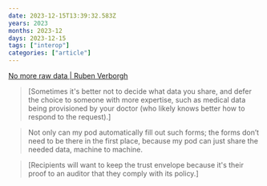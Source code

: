 ```yaml
---
date: 2023-12-15T13:39:32.583Z
years: 2023
months: 2023-12
days: 2023-12-15
tags: ["interop"]
categories: ["article"]
---
```

[No more raw data | Ruben Verborgh](https://ruben.verborgh.org/blog/2023/11/10/no-more-raw-data/)

> [Sometimes it's better not to decide what data you share, and defer the choice to someone with more expertise, such as medical data being provisioned by your doctor (who likely knows better how to respond to the request).]

> Not only can my pod automatically fill out such forms; the forms don’t need to be there in the first place, because my pod can just share the needed data, machine to machine.

> [Recipients will want to keep the trust envelope because it's their proof to an auditor that they comply with its policy.]
